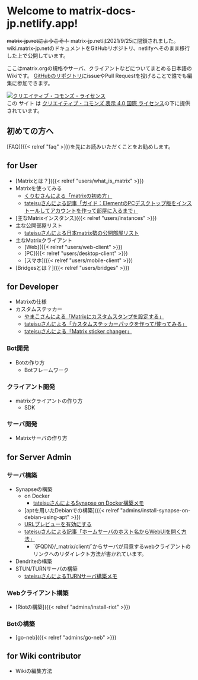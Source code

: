 # Welcome to matrix-docs-jp.netlify.app!

~~matrix-jp.netにようこそ！~~
matrix-jp.netは2021/9/25に閉鎖されました。
wiki.matrix-jp.netのドキュメントをGitHubリポジトリ、netlifyへそのまま移行した上で公開しています。

ここはmatrix.orgの規格やサーバ、クライアントなどについてまとめる日本語のWikiです。
[GitHubのリポジトリ](https://github.com/eniehack/matrix-docs-jp)にissueやPull Requestを投げることで誰でも編集に参加できます。

<a rel="license" href="http://creativecommons.org/licenses/by/4.0/"><img alt="クリエイティブ・コモンズ・ライセンス" style="border-width:0" src="https://i.creativecommons.org/l/by/4.0/88x31.png" /></a><br />この サイト は <a rel="license" href="http://creativecommons.org/licenses/by/4.0/">クリエイティブ・コモンズ 表示 4.0 国際 ライセンス</a>の下に提供されています。

## 初めての方へ

[FAQ]({{< relref "faq" >}})を先にお読みいただくことをお勧めします。

## for User

-   [Matrixとは？]({{< relref "users/what_is_matrix" >}})
-   Matrixを使ってみる
    -   [くりむさんによる「matrixの初め方」](https://crim0404.blogspot.com/2021/03/matrix_25.html)
    -   [tateisuさんによる記事「ガイド：ElementのPCデスクトップ版をインストールしてアカウントを作って部屋に入るまで」](https://lemmy.juggler.jp/post/786)
-   [主なMatrixインスタンス]({{< relref "users/instances" >}})
-   主な公開部屋リスト
    -   [tateisuさんによる日本matrix勢の公開部屋リスト](https://matrix-room-list-jp.netlify.app/)
-   主なMatrixクライアント
    -   [Web]({{< relref "users/web-client" >}})
    -   [PC]({{< relref "users/desktop-client" >}})
    -   [スマホ]({{< relref "users/mobile-client" >}})
-   [Bridgesとは？]({{< relref "users/bridges" >}})

## for Developer

-   Matrixの仕様
-   カスタムステッカー
    -   [やまこさんによる「Matrixにカスタムスタンプを設定する」](https://windish.kibe.la/shared/entries/18649f13-86b2-43af-8b41-89f6eb391121)
    -   [tateisuさんによる「カスタムステッカーパックを作って/使ってみる」](https://lemmy.juggler.jp/post/818)
    -   [tateisuさんによる「Matrix sticker changer」](https://matrix.juggler.jp/stickerChanger.html?name=%E3%81%AA%E3%81%8B%E3%82%88%E3%81%97%20%E3%81%8A%E3%81%AD%E3%81%88%E3%81%95%E3%82%93%E3%81%9F%E3%81%A1%20%E3%82%B9%E3%82%BF%E3%83%B3%E3%83%97&sender=%40yamako%3Amatrix.fedibird.com&url=https%3A%2F%2Fywindish.github.io%2Fstickerpicker%2Fweb%2F%3Ftheme%3D%24theme)

### Bot開発

-   Botの作り方
    -   Botフレームワーク

### クライアント開発

-   matrixクライアントの作り方
    -   SDK

### サーバ開発

-   Matrixサーバの作り方

## for Server Admin

### サーバ構築

-   Synapseの構築
    -   on Docker
        -   [tateisuさんによるSynapse on
            Docker構築メモ](https://lemmy.juggler.jp/post/759)
    -   [aptを用いたDebianでの構築]({{< relref "admins/install-synapse-on-debian-using-apt" >}})
    -   [URLプレビューを有効にする](https://lemmy.juggler.jp/post/794)
    -   [tateisuさんによる記事「ホームサーバのホスト名からWebUIを開く方法」](https://lemmy.juggler.jp/post/864/comment/562)
        -   \`{FQDN}/\_matrix/client/\`からサーバが用意するwebクライアントのリンクへのリダイレクト方法が書かれています。
-   Dendriteの構築
-   STUN/TURNサーバの構築
    -   [tateisuさんによるTURNサーバ構築メモ](https://lemmy.juggler.jp/post/769)

### Webクライアント構築

-   [Riotの構築]({{< relref "admins/install-riot" >}})

### Botの構築

-   [go-neb]({{< relref "admins/go-neb" >}})

## for Wiki contributor

-   Wikiの編集方法
